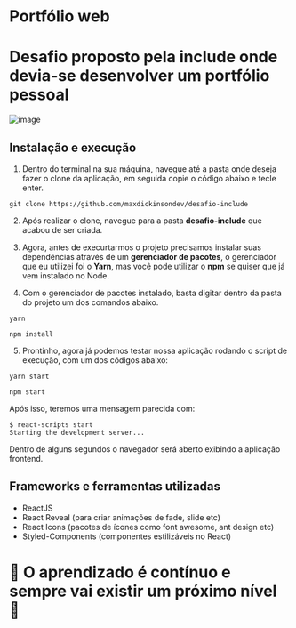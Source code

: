 # Portfólio web

# Desafio proposto pela include onde devia-se desenvolver um portfólio pessoal

![image](https://user-images.githubusercontent.com/59968647/90959008-22d2d780-e46e-11ea-908d-9b71440c6cb6.png)

## Instalação e execução

1. Dentro do terminal na sua máquina, navegue até a pasta onde deseja fazer o clone da aplicação, em seguida copie o código abaixo e tecle enter.

```
git clone https://github.com/maxdickinsondev/desafio-include
```
2. Após realizar o clone, navegue para a pasta **desafio-include** que acabou de ser criada.

3. Agora, antes de execurtarmos o projeto precisamos instalar suas dependências através de um **gerenciador de pacotes**, o gerenciador que eu utilizei foi o **Yarn**, mas você pode utilizar o **npm** se quiser que já vem instalado no Node.

4. Com o gerenciador de pacotes instalado, basta digitar dentro da pasta do projeto um dos comandos abaixo.

```
yarn 
```
```
npm install
```

5. Prontinho, agora já podemos testar nossa aplicação rodando o script de execução, com um dos códigos abaixo:

```
yarn start
```
```
npm start
```
Após isso, teremos uma mensagem parecida com:

```
$ react-scripts start
Starting the development server...
```

Dentro de alguns segundos o navegador será aberto exibindo a aplicação frontend.

## Frameworks e ferramentas utilizadas

- ReactJS
- React Reveal (para criar animações de fade, slide etc)
- React Icons (pacotes de ícones como font awesome, ant design etc)
- Styled-Components (componentes estilizáveis no React)

# :rocket: O aprendizado é contínuo e sempre vai existir um próximo nível :rocket:

